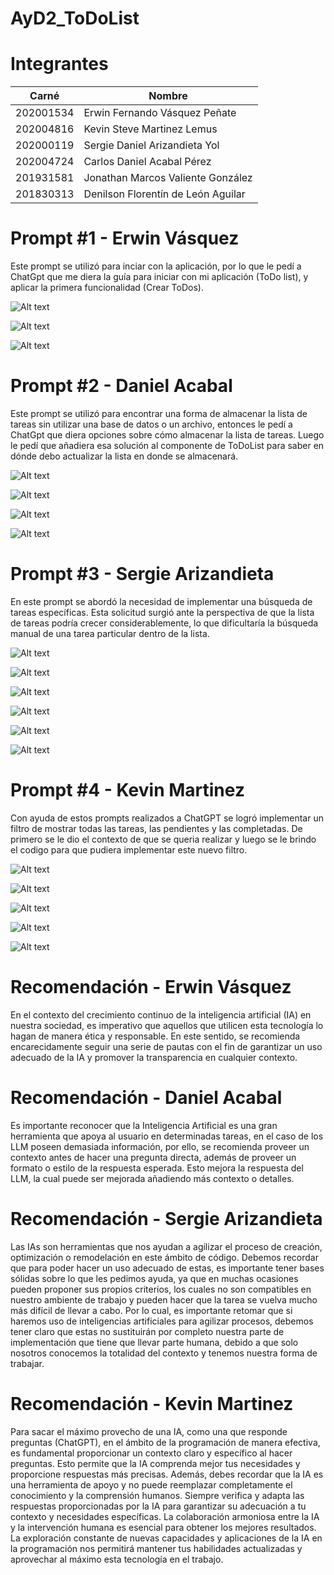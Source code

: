 # AyD2_ToDoList

# Integrantes

| Carné | Nombre |
| --- | --- |
| 202001534 | Erwin Fernando Vásquez Peñate |
| 202004816 | Kevin Steve Martinez Lemus |
| 202000119 | Sergie Daniel Arizandieta Yol |
| 202004724 | Carlos Daniel Acabal Pérez |
| 201931581 | Jonathan Marcos Valiente González |
| 201830313 | Denilson Florentín de León Aguilar |

# Prompt #1 - Erwin Vásquez
Este prompt se utilizó para inciar con la aplicación, por lo que le pedí a ChatGpt que me diera la guía para iniciar con mi aplicación (ToDo list), y aplicar la primera funcionalidad (Crear ToDos).

![Alt text](Images/prompt1_1.png)

![Alt text](Images/prompt1_2.png)

![Alt text](Images/prompt1_3.png)

# Prompt #2 - Daniel Acabal
Este prompt se utilizó para encontrar una forma de almacenar la lista de tareas sin utilizar una base de datos o un archivo, entonces le pedí a ChatGpt que diera opciones sobre cómo almacenar la lista de tareas. Luego le pedí que añadiera esa solución al componente de ToDoList para saber en dónde debo actualizar la lista en donde se almacenará.

![Alt text](Images/prompt2_1.png)

![Alt text](Images/prompt2_2.png)

![Alt text](Images/prompt2_3.png)

![Alt text](Images/prompt2_4.png)


# Prompt #3 - Sergie Arizandieta
En este prompt se abordó la necesidad de implementar una búsqueda de tareas específicas. Esta solicitud surgió ante la perspectiva de que la lista de tareas podría crecer considerablemente, lo que dificultaría la búsqueda manual de una tarea particular dentro de la lista.

![Alt text](Images/prompt3_1.png)

![Alt text](Images/prompt3_2.png)

![Alt text](Images/prompt3_3.png)

![Alt text](Images/prompt3_4.png)

![Alt text](Images/prompt3_5.png)

![Alt text](Images/prompt3_6.png)

# Prompt #4 - Kevin Martinez
Con ayuda de estos prompts realizados a ChatGPT se logró implementar un filtro de mostrar todas las tareas, las pendientes y las completadas. De primero se le dio el contexto de que se queria realizar y luego se le brindo el codigo para que pudiera implementar este nuevo filtro.

![Alt text](Images/prompt4_1.png)

![Alt text](Images/prompt4_2.png)

![Alt text](Images/prompt4_3.png)

![Alt text](Images/prompt4_4.png)

![Alt text](Images/prompt4_5.png)

# Recomendación - Erwin Vásquez

En el contexto del crecimiento continuo de la inteligencia artificial (IA) en nuestra sociedad, es imperativo que aquellos que utilicen esta tecnología lo hagan de manera ética y responsable. En este sentido, se recomienda encarecidamente seguir una serie de pautas con el fin de garantizar un uso adecuado de la IA y promover la transparencia en cualquier contexto.

# Recomendación - Daniel Acabal
Es importante reconocer que la Inteligencia Artificial es una gran herramienta que apoya al usuario en determinadas tareas, en el caso de los LLM poseen demasiada información, por ello, se recomienda proveer un contexto antes de hacer una pregunta directa, además de proveer un formato o estilo de la respuesta esperada. Esto mejora la respuesta del LLM, la cual puede ser mejorada añadiendo más contexto o detalles.

# Recomendación - Sergie Arizandieta
Las IAs son herramientas que nos ayudan a agilizar el proceso de creación, optimización o remodelación en este ámbito de código. Debemos recordar que para poder hacer un uso adecuado de estas, es importante tener bases sólidas sobre lo que les pedimos ayuda, ya que en muchas ocasiones pueden proponer sus propios criterios, los cuales no son compatibles en nuestro ambiente de trabajo y pueden hacer que la tarea se vuelva mucho más difícil de llevar a cabo. Por lo cual, es importante retomar que si haremos uso de inteligencias artificiales para agilizar procesos, debemos tener claro que estas no sustituirán por completo nuestra parte de implementación que tiene que llevar parte humana, debido a que solo nosotros conocemos la totalidad del contexto y tenemos nuestra forma de trabajar.

# Recomendación - Kevin Martinez
Para sacar el máximo provecho de una IA, como una que responde preguntas (ChatGPT), en el ámbito de la programación de manera efectiva, es fundamental proporcionar un contexto claro y específico al hacer preguntas. Esto permite que la IA comprenda mejor tus necesidades y proporcione respuestas más precisas. Además, debes recordar que la IA es una herramienta de apoyo y no puede reemplazar completamente el conocimiento y la comprensión humanos. Siempre verifica y adapta las respuestas proporcionadas por la IA para garantizar su adecuación a tu contexto y necesidades específicas. La colaboración armoniosa entre la IA y la intervención humana es esencial para obtener los mejores resultados. La exploración constante de nuevas capacidades y aplicaciones de la IA en la programación nos permitirá mantener tus habilidades actualizadas y aprovechar al máximo esta tecnología en el trabajo.